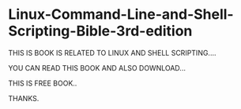 # Linux-Command-Line-and-Shell-Scripting-Bible-3rd-edition

THIS IS BOOK IS RELATED TO LINUX AND SHELL SCRIPTING....

YOU CAN READ THIS BOOK AND ALSO DOWNLOAD...

THIS IS FREE BOOK..

THANKS.
